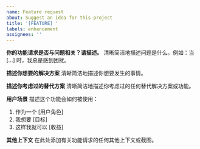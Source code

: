 ```yaml
---
name: Feature request
about: Suggest an idea for this project
title: '[FEATURE] '
labels: enhancement
assignees: ''
---
```


**你的功能请求是否与问题相关？请描述。**
清晰简洁地描述问题是什么。例如：当 [...] 时，我总是感到困扰。

**描述你想要的解决方案**
清晰简洁地描述你想要发生的事情。

**描述你考虑过的替代方案**
清晰简洁地描述你考虑过的任何替代解决方案或功能。

**用户场景**
描述这个功能会如何被使用：
1. 作为一个 [用户角色]
2. 我想要 [目标]
3. 这样我就可以 [收益]

**其他上下文**
在此处添加有关功能请求的任何其他上下文或截图。 